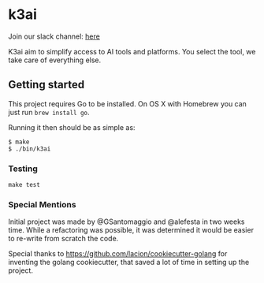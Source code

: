 # k3ai
Join our slack channel: [here](https://join.slack.com/t/k3ai/shared_invite/zt-weuljdyt-Z~pp2w~XENi6o3wtHGc1fQ)

K3ai aim to simplify access to AI tools and platforms. You select the tool, we take care of everything else.

## Getting started

This project requires Go to be installed. On OS X with Homebrew you can just run `brew install go`.

Running it then should be as simple as:

```console
$ make
$ ./bin/k3ai
```

### Testing

``make test``

### Special Mentions

Initial project was made by @GSantomaggio and @alefesta in two weeks time. While a refactoring was possible, it was determined
it would be easier to re-write from scratch the code.

Special thanks to https://github.com/lacion/cookiecutter-golang for inventing the golang cookiecutter, that saved a lot of time in setting 
up the project.
